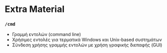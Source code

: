 # Extra Material

### `/cmd` 
- Γραμμή εντολών (command line)
- Χρήσιμες εντολές για τερματικά Windows και Unix-based συστημάτων
- Σύνδεση χρήσης γραμμής εντολών με χρήση γραφικής διεπαφής (GUI)